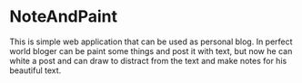 # NoteAndPaint

This is simple web application that can be used as personal blog. In perfect world bloger can be paint some things and post it with text, but now he can white a post and can draw to distract from the text and make notes for his beautiful text. 
